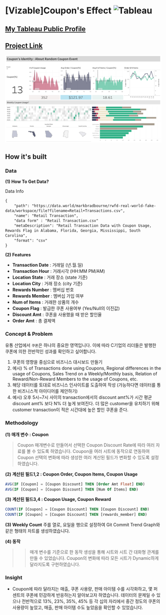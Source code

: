 # [Vizable]Coupon's Effect <img alt="Tableau" src ="https://img.shields.io/badge/Tableau-E97627.svg?&style=for-the-badge&logo=Tableau&logoColor=white"/>

## [My Tableau Public Profile](https://public.tableau.com/app/profile/.67511519/)

## [Project Link](https://public.tableau.com/app/profile/.67511519/viz/VizableCouponsEffect/1?publish=yes)
![](https://github.com/jhbale11/Tableau_Public/blob/639de3dae2c7e2449e677e3d84a13ea407c93cb4/%5BVizable%5DCoupon's%20Effect/%5BVizable%5DCoupon's%20Effect.png)

## How it's built

### Data

**(1) How To Get Data?**

Data Info
```
{
    "path": "https://data.world/markbradbourne/rwfd-real-world-fake-data/workspace/file?filename=Retail+Transactions.csv",
    "name": "Retail Transaction",
    "data form" : "Retail Transaction.csv"
    "metaDescription": "Retail Transaction Data with Coupon Usage, Rewards Flag in Alabama, Florida, Georgia, Mississippi, South Carolina",
    "format": "csv"
}
```
**(2) Features**
- **Transaction Date** : 거래일 (년.월.일)
- **Transaction Hour** : 거래시각 (HH:MM PM/AM)
- **Location State** : 거래 장소 (state 기준)
- **Location City** : 거래 장소 (city 기준)
- **Rewards Number** : 멤버십 번호
- **Rewards Member** : 멤버십 가입 여부
- **Num of Items** : 거래한 상품의 개수
- **Coupon Flag** : 발급한 쿠폰 사용여부 (Yes/Null의 이진값)
- **Discount Amt** : 쿠폰을 사용했을 때 받은 할인율
- **Order Amt** : 총 결제액

### Concept & Problem

유통 산업에서 `쿠폰`은 하나의 중요한 영역입니다. 이에 따라 C기업의 리더들은 발행한 쿠폰에 의한 전반적인 성과를 확인하고 싶어합니다.

1. 쿠폰의 영향을 중심으로 비즈니스 대시보드 만들기
2. 예시) % of Transactions done using Coupons, Regional differences in the usage of Coupons, Sales Trend on a Weekly/Monthly basis, Relation of Reward/Non-Reward Members to the usage of Coupons, etc.
3. 해당 데이터를 토대로 비즈니스 인사이트를 도출하여 작성 (가능하다면 데이터를 통한 비즈니스적 아이디어를 제안하기)
4. 예시) 오후 5시~7시 사이의 transaction에서의 discount amt%가 시간 평균 discount amt% 보다 N% 더 높게 보여진다. 더 많은 customer을 유치하기 위해 customer transaction이 적은 시간대에 높은 할인 쿠폰을 준다.

### Methodology
**(1) 매개 변수 : Coupon**

> Coupon 매개변수로 만들어서 선택한 Coupon Discount Rate에 따라 여러 자료를 볼 수 있도록 하였습니다. Coupon을 여러 시트에 동작으로 연동하여 Coupon 선택의 변화에 따라 생성한 여러 계산된 필드가 변화할 수 있도록 설정하였습니다.

**(2) 계산된 필드1,2 : Coupon Order, Coupon Items, Coupon Usage**
```SQL
AVG(IF [Coupon] = [Coupon Discount] THEN [Order Amt Float] END)
AVG(IF [Coupon] = [Coupon Discount] THEN [Num Of Items] END)
```

**(3) 계산된 필드3,4 : Coupon Usage, Coupon Reward**
```SQL
COUNT(IF [Coupon] = [Coupon Discount] THEN [Coupon Discount] END)
COUNT(IF [Coupon] = [Coupon Discount] THEN [rewards_member] END)
```


**(3) Weekly Count**
주를 열로, 요일을 행으로 설정하여 Git Commit Trend Graph와 같은 형태의 차트를 생성하였습니다.
![]()

**(4) 동작**
>> 매개 변수를 기준으로 한 동작 생성을 통해 시트와 시트 간 대화형 관계를 만들 수 있었습니다. Coupon의 변화에 따라 모든 시트가 Dynamic하게 달라지도록 구현하였습니다.

### Insight
- Coupon에 따라 달라지는 매출, 쿠폰 사용량, 판매 아이템 수를 시각화하고, 몇 퍼센트의 쿠폰에 민감하게 반응하는지 알아보고자 하였습니다. 데이터의 문제일 수 있으나 전반적으로 13%, 23%, 35%, 45% 등 각 십의 자리에서 중간 정도의 쿠폰의 사용량이 높았고, 매출, 판매 아이템 수도 높았음을 확인할 수 있었습니다.




